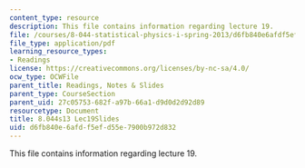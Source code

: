 ```yaml
---
content_type: resource
description: This file contains information regarding lecture 19.
file: /courses/8-044-statistical-physics-i-spring-2013/d6fb840e6afdf5efd55e7900b972d832_MIT8_044S13_L19.pdf
file_type: application/pdf
learning_resource_types:
- Readings
license: https://creativecommons.org/licenses/by-nc-sa/4.0/
ocw_type: OCWFile
parent_title: Readings, Notes & Slides
parent_type: CourseSection
parent_uid: 27c05753-682f-a97b-66a1-d9d0d2d92d89
resourcetype: Document
title: 8.044s13 Lec19Slides
uid: d6fb840e-6afd-f5ef-d55e-7900b972d832
---
```

This file contains information regarding lecture 19.